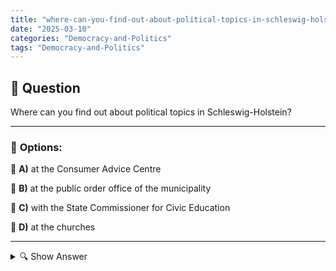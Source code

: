 ```yaml
---
title: "where-can-you-find-out-about-political-topics-in-schleswig-holstein"
date: "2025-03-10"
categories: "Democracy-and-Politics"
tags: "Democracy-and-Politics"
---
```


## 📌 **Question**

Where can you find out about political topics in Schleswig-Holstein?



---

### 📝 **Options:**

🔘 **A)** at the Consumer Advice Centre

🔘 **B)** at the public order office of the municipality

🔘 **C)** with the State Commissioner for Civic Education

🔘 **D)** at the churches

---

<details>
  <summary>🔍 Show Answer</summary>

  <p>
💡  <b>Correct Answer:</b>  c
  </p>
  <p>
    📖<b>Explanation:</b>
    In Schleswig-Holstein, there are various contact points where citizens can find out about political topics. The State Commissioners for Civic Education offer comprehensive information and educational opportunities on political processes and current developments. Consumer centres, on the other hand, concentrate on consumer protection and economic issues. Public order offices are responsible for public order and deal less with political education content. Churches are often involved in social debates, but not primarily in political education. It is therefore important to know which institution provides the appropriate information on political topics.
  </p>
</details>
